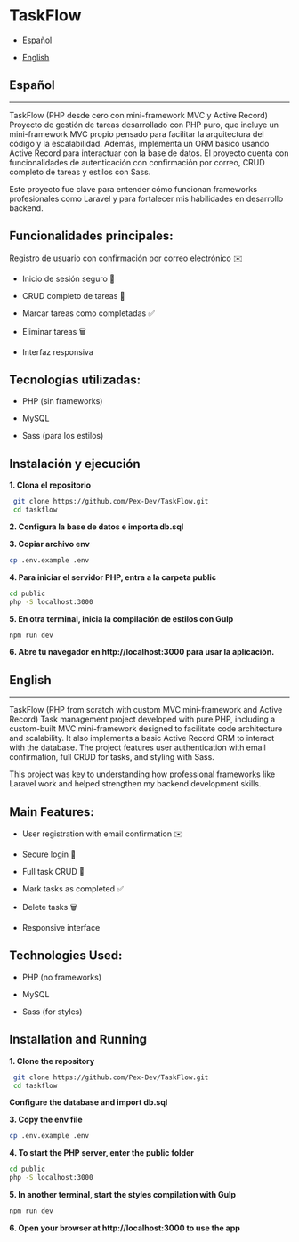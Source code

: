 # TaskFlow

- [Español](#Español)

- [English](#english)

## Español

---

TaskFlow (PHP desde cero con mini-framework MVC y Active Record)
Proyecto de gestión de tareas desarrollado con PHP puro, que incluye un mini-framework MVC propio pensado para facilitar la arquitectura del código y la escalabilidad. Además, implementa un ORM básico usando Active Record para interactuar con la base de datos.
El proyecto cuenta con funcionalidades de autenticación con confirmación por correo, CRUD completo de tareas y estilos con Sass.

Este proyecto fue clave para entender cómo funcionan frameworks profesionales como Laravel y para fortalecer mis habilidades en desarrollo backend.

## Funcionalidades principales:

Registro de usuario con confirmación por correo electrónico ✉️

- Inicio de sesión seguro 🔐

- CRUD completo de tareas 📝

- Marcar tareas como completadas ✅

- Eliminar tareas 🗑️

- Interfaz responsiva

## Tecnologías utilizadas:

- PHP (sin frameworks)

- MySQL

- Sass (para los estilos)

## Instalación y ejecución

**1. Clona el repositorio**

```bash
 git clone https://github.com/Pex-Dev/TaskFlow.git
 cd taskflow
```

**2. Configura la base de datos e importa db.sql**

**3. Copiar archivo env**

```bash
cp .env.example .env
```

**4. Para iniciar el servidor PHP, entra a la carpeta public**

```bash
cd public
php -S localhost:3000
```

**5. En otra terminal, inicia la compilación de estilos con Gulp**

```bash
npm run dev
```

**6. Abre tu navegador en http://localhost:3000 para usar la aplicación.**

## English

---

TaskFlow (PHP from scratch with custom MVC mini-framework and Active Record)
Task management project developed with pure PHP, including a custom-built MVC mini-framework designed to facilitate code architecture and scalability. It also implements a basic Active Record ORM to interact with the database.
The project features user authentication with email confirmation, full CRUD for tasks, and styling with Sass.

This project was key to understanding how professional frameworks like Laravel work and helped strengthen my backend development skills.

## Main Features:

- User registration with email confirmation ✉️

- Secure login 🔐

- Full task CRUD 📝

- Mark tasks as completed ✅

- Delete tasks 🗑️

- Responsive interface

## Technologies Used:

- PHP (no frameworks)

- MySQL

- Sass (for styles)

## Installation and Running

**1. Clone the repository**

```bash
 git clone https://github.com/Pex-Dev/TaskFlow.git
 cd taskflow
```

**Configure the database and import db.sql**

**3. Copy the env file**

```bash
cp .env.example .env
```

**4. To start the PHP server, enter the public folder**

```bash
cd public
php -S localhost:3000
```

**5. In another terminal, start the styles compilation with Gulp**

```bash
npm run dev
```

**6. Open your browser at http://localhost:3000 to use the app**
